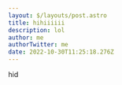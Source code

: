 ```yaml
---
layout: $/layouts/post.astro
title: hihiiiiii
description: lol
author: me
authorTwitter: me
date: 2022-10-30T11:25:18.276Z
---
```

h﻿id
